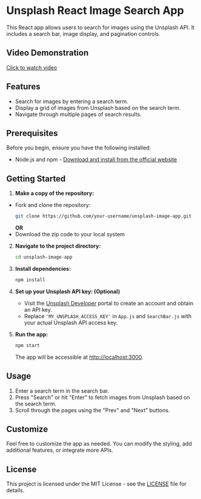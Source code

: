 # Unsplash React Image Search App

This React app allows users to search for images using the Unsplash API. It includes a search bar, image display, and pagination controls.

## Video Demonstration

[Click to watch video](https://github.com/BibekLakra91/unsplash-image-app/blob/main/video_demo.gif)



## Features

- Search for images by entering a search term.
- Display a grid of images from Unsplash based on the search term.
- Navigate through multiple pages of search results.

## Prerequisites

Before you begin, ensure you have the following installed:

- Node.js and npm - [Download and install from the official website](https://nodejs.org/)

## Getting Started

1. **Make a copy of the repository:**
- Fork and clone the repository:
   ```bash
   git clone https://github.com/your-username/unsplash-image-app.git
   ```
   **OR** 
- Download the zip code to your local system
2. **Navigate to the project directory:**

   ```bash
   cd unsplash-image-app
   ```

3. **Install dependencies:**

   ```bash
   npm install
   ```

4. **Set up your Unsplash API key: (Optional)**

   - Visit the [Unsplash Developer](https://unsplash.com/developers) portal to create an account and obtain an API key.
   - Replace `'MY_UNSPLASH_ACCESS_KEY'` in `App.js` and `SearchBar.js` with your actual Unsplash API access key.

5. **Run the app:**

   ```bash
   npm start
   ```

   The app will be accessible at [http://localhost:3000](http://localhost:3000).

## Usage

1. Enter a search term in the search bar.
2. Press "Search" or hit "Enter" to fetch images from Unsplash based on the search term.
3. Scroll through the pages using the "Prev" and "Next" buttons.

## Customize

Feel free to customize the app as needed. You can modify the styling, add additional features, or integrate more APIs.

## License

This project is licensed under the MIT License - see the [LICENSE](LICENSE) file for details.


